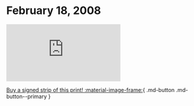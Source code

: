 # February 18, 2008

![](https://www.achewood.com/comic.php?date=02182008)

[Buy a signed strip of this print! :material-image-frame:](https://achewood-holiday-pop-up.myshopify.com/products/strip#02182008){ .md-button .md-button--primary }

